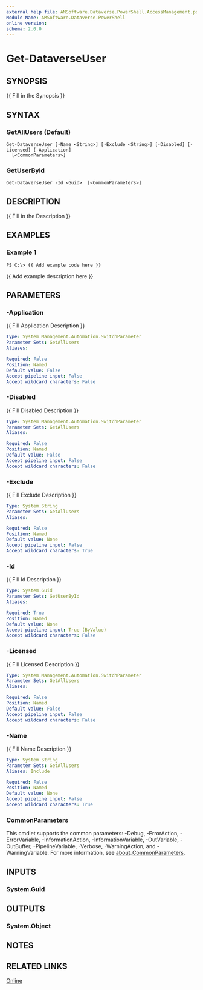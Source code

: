 ```yaml
---
external help file: AMSoftware.Dataverse.PowerShell.AccessManagement.psm1-help.xml
Module Name: AMSoftware.Dataverse.PowerShell
online version:
schema: 2.0.0
---
```


# Get-DataverseUser

## SYNOPSIS
{{ Fill in the Synopsis }}

## SYNTAX

### GetAllUsers (Default)
```
Get-DataverseUser [-Name <String>] [-Exclude <String>] [-Disabled] [-Licensed] [-Application]
  [<CommonParameters>]
```

### GetUserById
```
Get-DataverseUser -Id <Guid>  [<CommonParameters>]
```

## DESCRIPTION
{{ Fill in the Description }}

## EXAMPLES

### Example 1
```
PS C:\> {{ Add example code here }}
```

{{ Add example description here }}

## PARAMETERS

### -Application
{{ Fill Application Description }}

```yaml
Type: System.Management.Automation.SwitchParameter
Parameter Sets: GetAllUsers
Aliases:

Required: False
Position: Named
Default value: False
Accept pipeline input: False
Accept wildcard characters: False
```

### -Disabled
{{ Fill Disabled Description }}

```yaml
Type: System.Management.Automation.SwitchParameter
Parameter Sets: GetAllUsers
Aliases:

Required: False
Position: Named
Default value: False
Accept pipeline input: False
Accept wildcard characters: False
```

### -Exclude
{{ Fill Exclude Description }}

```yaml
Type: System.String
Parameter Sets: GetAllUsers
Aliases:

Required: False
Position: Named
Default value: None
Accept pipeline input: False
Accept wildcard characters: True
```

### -Id
{{ Fill Id Description }}

```yaml
Type: System.Guid
Parameter Sets: GetUserById
Aliases:

Required: True
Position: Named
Default value: None
Accept pipeline input: True (ByValue)
Accept wildcard characters: False
```

### -Licensed
{{ Fill Licensed Description }}

```yaml
Type: System.Management.Automation.SwitchParameter
Parameter Sets: GetAllUsers
Aliases:

Required: False
Position: Named
Default value: False
Accept pipeline input: False
Accept wildcard characters: False
```

### -Name
{{ Fill Name Description }}

```yaml
Type: System.String
Parameter Sets: GetAllUsers
Aliases: Include

Required: False
Position: Named
Default value: None
Accept pipeline input: False
Accept wildcard characters: True
```

### CommonParameters
This cmdlet supports the common parameters: -Debug, -ErrorAction, -ErrorVariable, -InformationAction, -InformationVariable, -OutVariable, -OutBuffer, -PipelineVariable, -Verbose, -WarningAction, and -WarningVariable. For more information, see [about_CommonParameters](http://go.microsoft.com/fwlink/?LinkID=113216).

## INPUTS

### System.Guid
## OUTPUTS

### System.Object
## NOTES

## RELATED LINKS

[Online](https://github.com/AMSoftwareNL/DataversePowershell/blob/main/docs/Get-DataverseUser.md)

